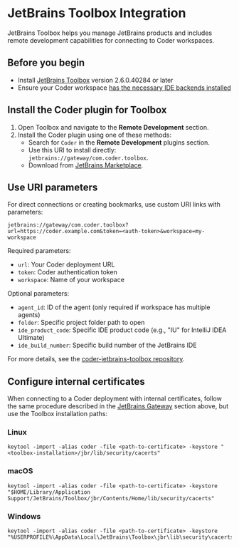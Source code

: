 # JetBrains Toolbox Integration

JetBrains Toolbox helps you manage JetBrains products and includes remote development capabilities for connecting to Coder workspaces.

## Before you begin

- Install [JetBrains Toolbox](https://www.jetbrains.com/toolbox-app/) version 2.6.0.40284 or later
- Ensure your Coder workspace [has the necessary IDE backends installed](../../../admin/templates/extending-templates/jetbrains-gateway.md)

## Install the Coder plugin for Toolbox

1. Open Toolbox and navigate to the **Remote Development** section.
1. Install the Coder plugin using one of these methods:
   - Search for `Coder` in the **Remote Development** plugins section.
   - Use this URI to install directly: `jetbrains://gateway/com.coder.toolbox`.
   - Download from [JetBrains Marketplace](https://plugins.jetbrains.com/).

## Use URI parameters

For direct connections or creating bookmarks, use custom URI links with parameters:

```shell
jetbrains://gateway/com.coder.toolbox?url=https://coder.example.com&token=<auth-token>&workspace=my-workspace
```

Required parameters:

- `url`: Your Coder deployment URL
- `token`: Coder authentication token
- `workspace`: Name of your workspace

Optional parameters:

- `agent_id`: ID of the agent (only required if workspace has multiple agents)
- `folder`: Specific project folder path to open
- `ide_product_code`: Specific IDE product code (e.g., "IU" for IntelliJ IDEA Ultimate)
- `ide_build_number`: Specific build number of the JetBrains IDE

For more details, see the [coder-jetbrains-toolbox repository](https://github.com/coder/coder-jetbrains-toolbox#connect-to-a-coder-workspace-via-jetbrains-toolbox-uri).

## Configure internal certificates

When connecting to a Coder deployment with internal certificates, follow the same procedure described in the [JetBrains Gateway](./index.md#configuring-the-gateway-plugin-to-use-internal-certificates) section above, but use the Toolbox installation paths:

<div class="tabs">

### Linux

```shell
keytool -import -alias coder -file <path-to-certificate> -keystore "<toolbox-installation>/jbr/lib/security/cacerts"
```

### macOS

```shell
keytool -import -alias coder -file <path-to-certificate> -keystore "$HOME/Library/Application Support/JetBrains/Toolbox/jbr/Contents/Home/lib/security/cacerts"
```

### Windows

```shell
keytool -import -alias coder -file <path-to-certificate> -keystore "%USERPROFILE%\AppData\Local\JetBrains\Toolbox\jbr\lib\security\cacerts"
```

</div>
